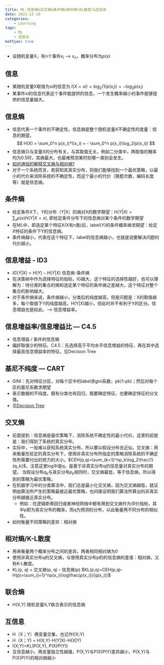 ```yaml
---
title: ML-信息熵&交叉熵&条件熵&相对熵(KL散度)&互信息
date: 2021-12-10
categories: 
    - Learning
tags:  
    - ML
    - 信息论
mathjax: true
---
```


- 设随机变量X，有n个事件$x_i$ –> $x_n$，概率分布为$p(x)$

<!-- more -->

## 信息

- 某随机变量X取值为xi的信息为 $I(X=xi)=log_2( 1 / p(x_i) ) = - log_2p(x_i)$
- 某事件xi的信息代表这个事件能提供的信息，一个发生概率越小的事件能够提供的信息量越大。

## 信息熵

- 信息代表一个事件的不确定性，信息熵是整个随机变量X不确定性的度量：信息的期望。
$$ H(X) = \sum_0^n p(x_i)*I(x_i) = - \sum_0^n p(x_i)\log_2(p(x_i)) $$
- 信息熵只与变量X的分布有关，与其取值无关。例如二分类中，两取值的概率均为0.5时，其熵最大，也最难预测某时刻哪一类别会发生。
- [如何通俗的解释交叉熵与相对熵?](https://www.zhihu.com/question/41252833/answer/195901726)
- 对于一个系统而言，若获知其真实分布，则我们能够找到一个最优策略，以最小的代价来消除系统的不确定性，而这个最小的代价（猜题次数、编码长度等）就是信息熵。

## 条件熵

- 给定条件X下，Y的分布（Y|X）的熵对X的数学期望：$H(Y|X)=\sum_x p(x)H(Y|X=x)$, 即给定条件分布下的信息熵对某个条件的数学期望
- 在ML中，即选定某个特征X(X有n类)后，label(Y)的条件概率熵求期望：给定X特征的条件下Y的信息熵。
- 条件熵越小，代表在这个特征下，label的信息熵越小，也就是说要解决问题的代价越小。

## 信息增益 - ID3

- $IG(Y|X)=H(Y)-H(Y|X)$ 信息熵-条件熵
- 在决策树中作为选择特征的指标，IG越大，这个特征的选择性越好，也可以理解为：待分类的集合的熵和选定某个特征的条件熵之差越大，这个特征对整个集合的影响越大。
- 对于条件熵来说，条件熵越小，分类后的纯度越高，但是问题是：X的取值越多，每个取值下Y的纯度越高，H(Y|X)越小，但此时并不有利于Y的区分。信息增益也是如此。–> 信息增益率。

## 信息增益率/信息增益比 — C4.5

- 信息增益 / 条件的信息熵
- 偏好取值少的特征。C4.5：先选择高于平均水平信息增益的特征，再在其中选择最高信息增益率的特征。见Decision Tree

## 基尼不纯度 — CART

- GINI：先对特征分区，对每个区中的label求gini系数，pk(1-pk)；然后对每个区的基尼系数求期望
- 表示数据的不纯度。既有分类也有回归，既要确定特征，也要确定特征的分叉值。
- 见[Decision Tree](https://chenzk1.github.io/2020/10/25/ML-Decision%20Tree/)

## 交叉熵

- 前面提到：信息熵是最优策略下，消除系统不确定性的最小代价。这里的前提是：我们得到了系统的真实分布。
- 实际中，一般难以获知系统真实分布，所以要以假设分布去近似。交叉熵：用来衡量在给定的真实分布下，使用非真实分布所指定的策略消除系统的不确定性所需要付出的努力的大小。$CEH(p,q)=\sum_{k=1}^np_k\log_2\frac{1}{q_k}$，注意这里log中是q，是基于非真实分布q的信息量对真实分布的期望。
当假设分布$q_k$与真实分布$p_k$相同时，交叉熵最低，等于信息熵，所以得到的策略为最优策略。
- 在机器学习中的分类算法中，我们总是最小化交叉熵，因为交叉熵越低，就证明由算法所产生的策略最接近最优策略，也间接证明我们算法所算出的非真实分布越接近真实分布。
    - 例如：在逻辑斯蒂回归或者神经网络中都有用到交叉熵作为评价指标，其中p即为真实分布的概率，而q为预测的分布，以此衡量两不同分布的相似性。
- 如何衡量不同策略的差异：相对熵

## 相对熵/K-L散度

- 用来衡量两个概率分布之间的差异。两者相同相对熵为0
- 使用非真实分布q的交叉熵，与使用真实分布p的的信息熵的差值：相对熵，又称K-L散度。
- KL(p, q) = 交叉熵(p, q) - 信息熵(p)
$KL(p,q)=CEH(p,q)-H(p)=\sum_{i=1}^np(x_i)\log\frac{p(x_i)}{q(x_i)}$

## 联合熵

- H(X,Y) 随机变量X,Y联合表示的信息熵

## 互信息

- H（X；Y）俩变量交集，也记作I(X;Y)
- H（X；Y) = H(X,Y)-H(Y|X)-H(X|Y)
- I(X;Y)=KL(P(X,Y), P(X)P(Y))
- 互信息越小，两变量独立性越强，P(X,Y)与P(X)P(Y)差异越小，P(X,Y)与P(X)P(Y)的相对熵越小